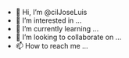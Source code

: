 - 👋 Hi, I’m @cilJoseLuis
- 👀 I’m interested in ...
- 🌱 I’m currently learning ...
- 💞️ I’m looking to collaborate on ...
- 📫 How to reach me ...

<!---
cilJoseLuis/cilJoseLuis is a ✨ special ✨ repository because its `README.md` (this file) appears on your GitHub profile.
You can click the Preview link to take a look at your changes.
--->
